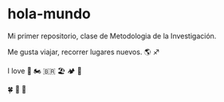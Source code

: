 # hola-mundo

Mi primer repositorio, clase de Metodologia de la Investigación.

Me gusta viajar, recorrer lugares nuevos. 🌎 ♐

I love 🐶 🏍️ 🇧🇷 🏖️ 🏕️ 🧉

🍀 🎵 🌈 
